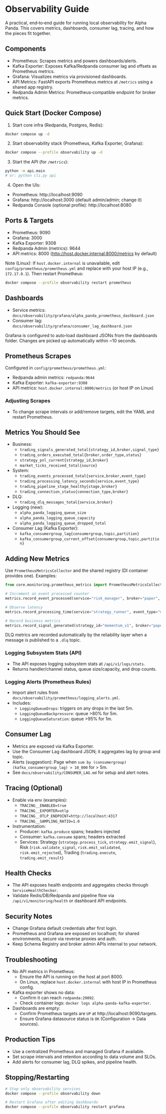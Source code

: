# Observability Guide

A practical, end‑to‑end guide for running local observability for Alpha Panda. This covers metrics, dashboards, consumer lag, tracing, and how the pieces fit together.

## Components
- Prometheus: Scrapes metrics and powers dashboards/alerts.
- Kafka Exporter: Exposes Kafka/Redpanda consumer lag and offsets as Prometheus metrics.
- Grafana: Visualizes metrics via provisioned dashboards.
- API Metrics: FastAPI exports Prometheus metrics at `/metrics` using a shared app registry.
- Redpanda Admin Metrics: Prometheus‑compatible endpoint for broker metrics.

## Quick Start (Docker Compose)

1) Start core infra (Redpanda, Postgres, Redis):
```bash
docker compose up -d
```

2) Start observability stack (Prometheus, Kafka Exporter, Grafana):
```bash
docker compose --profile observability up -d
```

3) Start the API (for `/metrics`):
```bash
python -m api.main
# or: python cli.py api
```

4) Open the UIs:
- Prometheus: http://localhost:9090
- Grafana: http://localhost:3000 (default admin/admin; change it)
- Redpanda Console (optional profile): http://localhost:8080

## Ports & Targets
- Prometheus: 9090
- Grafana: 3000
- Kafka Exporter: 9308
- Redpanda Admin (metrics): 9644
- API metrics: 8000 (http://host.docker.internal:8000/metrics by default)

Note (Linux): If `host.docker.internal` is unavailable, edit `config/prometheus/prometheus.yml` and replace with your host IP (e.g., `172.17.0.1`). Then restart Prometheus:
```bash
docker compose --profile observability restart prometheus
```

## Dashboards
- Service metrics: `docs/observability/grafana/alpha_panda_prometheus_dashboard.json`
- Consumer lag: `docs/observability/grafana/consumer_lag_dashboard.json`

Grafana is configured to auto‑load dashboard JSONs from the dashboards folder. Changes are picked up automatically within ~10 seconds.

## Prometheus Scrapes
Configured in `config/prometheus/prometheus.yml`:
- Redpanda admin metrics: `redpanda:9644`
- Kafka Exporter: `kafka-exporter:9308`
- API metrics: `host.docker.internal:8000/metrics` (or host IP on Linux)

### Adjusting Scrapes
- To change scrape intervals or add/remove targets, edit the YAML and restart Prometheus.

## Metrics You Should See
- Business:
  - `trading_signals_generated_total{strategy_id,broker,signal_type}`
  - `trading_orders_executed_total{broker,order_type,status}`
  - `strategy_pnl_current{strategy_id,broker}`
  - `market_ticks_received_total{source}`
- System:
  - `trading_events_processed_total{service,broker,event_type}`
  - `trading_processing_latency_seconds{service,event_type}`
  - `trading_pipeline_stage_healthy{stage,broker}`
  - `trading_connection_status{connection_type,broker}`
- DLQ:
  - `trading_dlq_messages_total{service,broker}`
- Logging (new):
  - `alpha_panda_logging_queue_size`
  - `alpha_panda_logging_queue_capacity`
  - `alpha_panda_logging_queue_dropped_total`
- Consumer Lag (Kafka Exporter):
  - `kafka_consumergroup_lag{consumergroup,topic,partition}`
  - `kafka_consumergroup_current_offset{consumergroup,topic,partition}`

## Adding New Metrics
Use `PrometheusMetricsCollector` and the shared registry (DI container provides one). Examples:
```python
from core.monitoring.prometheus_metrics import PrometheusMetricsCollector

# Increment an event processed counter
metrics.record_event_processed(service="risk_manager", broker="paper", event_type="validated_signal")

# Observe latency
metrics.record_processing_time(service="strategy_runner", event_type="market_tick", duration_seconds=0.008)

# Record business metrics
metrics.record_signal_generated(strategy_id="momentum_v1", broker="paper", signal_type="BUY")
```

DLQ metrics are recorded automatically by the reliability layer when a message is published to a `.dlq` topic.

### Logging Subsystem Stats (API)
- The API exposes logging subsystem stats at `/api/v1/logs/stats`.
- Returns handler/channel status, queue size/capacity, and drop counts.

### Logging Alerts (Prometheus Rules)
- Import alert rules from `docs/observability/prometheus/logging_alerts.yml`.
- Includes:
  - `LoggingQueueDrops`: triggers on any drops in the last 5m.
  - `LoggingQueueBackpressure`: queue >80% for 5m.
  - `LoggingQueueSaturation`: queue >95% for 1m.

## Consumer Lag
- Metrics are exposed via Kafka Exporter.
- Use the Consumer Lag dashboard JSON; it aggregates lag by group and topic.
- Alerts (suggestion): Page when `sum by (consumergroup) (kafka_consumergroup_lag) > 10_000` for > 5m.
- See `docs/observability/CONSUMER_LAG.md` for setup and alert notes.

## Tracing (Optional)
- Enable via env (examples):
  - `TRACING__ENABLED=true`
  - `TRACING__EXPORTER=otlp`
  - `TRACING__OTLP_ENDPOINT=http://localhost:4317`
  - `TRACING__SAMPLING_RATIO=1.0`
- Instrumentation:
  - Producer: `kafka.produce` spans; headers injected
  - Consumer: `kafka.consume` spans; headers extracted
  - Services: Strategy (`strategy.process_tick`, `strategy.emit_signal`), Risk (`risk.validate_signal`, `risk.emit_validated`, `risk.emit_rejected`), Trading (`trading.execute`, `trading.emit_result`)

## Health Checks
- The API exposes health endpoints and aggregates checks through `ServiceHealthChecker`.
- Validate Redis/DB/Redpanda and pipeline flow via `/api/v1/monitoring/health` or dashboard API endpoints.

## Security Notes
- Change Grafana default credentials after first login.
- Prometheus and Grafana are exposed on localhost; for shared environments, secure via reverse proxies and auth.
- Keep Schema Registry and broker admin APIs internal to your network.

## Troubleshooting
- No API metrics in Prometheus:
  - Ensure the API is running on the host at port 8000.
  - On Linux, replace `host.docker.internal` with host IP in Prometheus config.
- Kafka exporter shows no data:
  - Confirm it can reach `redpanda:29092`.
  - Check container logs: `docker logs alpha-panda-kafka-exporter`.
- Dashboards are empty:
  - Confirm Prometheus targets are `UP` at http://localhost:9090/targets.
  - Ensure Grafana datasource status is `OK` (Configuration → Data sources).

## Production Tips
- Use a centralized Prometheus and managed Grafana if available.
- Set scrape intervals and retention according to data volume and SLOs.
- Add alerts for consumer lag, DLQ spikes, and pipeline health.

## Stopping/Restarting
```bash
# Stop only observability services
docker compose --profile observability down

# Restart Grafana after editing dashboards
docker compose --profile observability restart grafana
```
